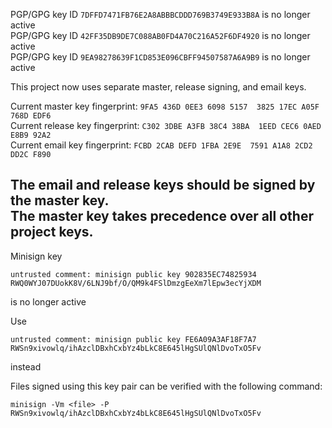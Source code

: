 PGP/GPG key ID `7DFFD7471FB76E2A8ABBBCDDD769B3749E933B8A` is no longer active  
PGP/GPG key ID `42FF35DB9DE7C088AB0FD4A70C216A52F6DF4920` is no longer active  
PGP/GPG key ID `9EA98278639F1CD853E096CBFF94507587A6A9B9` is no longer active  

This project now uses separate master, release signing, and email keys.  

Current master key fingerprint: `9FA5 436D 0EE3 6098 5157  3825 17EC A05F 768D EDF6`  
Current release key fingerprint: `C302 3DBE A3FB 38C4 38BA  1EED CEC6 0AED E8B9 92A2`  
Current email key fingerprint: `FCBD 2CAB DEFD 1FBA 2E9E  7591 A1A8 2CD2 DD2C F890`  

The email and release keys should be signed by the master key.  
The master key takes precedence over all other project keys.  
------------------------------------------------------------------------------------
Minisign key  
```
untrusted comment: minisign public key 902835EC74825934  
RWQ0WYJ07DUokK8V/6LNJ9bf/O/QM9k4FSlDmzgEeXm7lEpw3ecYjXDM  
```
is no longer active  

Use  
```
untrusted comment: minisign public key FE6A09A3AF18F7A7  
RWSn9xivowlq/ihAzclDBxhCxbYz4bLkC8E645lHgSUlQNlDvoTxO5Fv  
```
instead  

Files signed using this key pair can be verified with the following command:  

```
minisign -Vm <file> -P RWSn9xivowlq/ihAzclDBxhCxbYz4bLkC8E645lHgSUlQNlDvoTxO5Fv  
```
